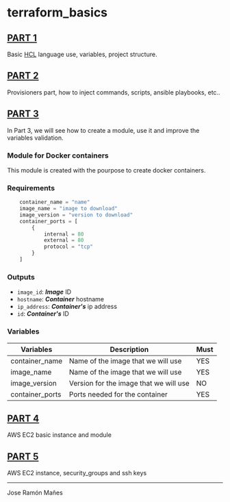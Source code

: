 # terraform_basics

## [PART 1](https://github.com/jrmanes/terraform_basics/tree/main/part_01_basic)
Basic [HCL](https://www.terraform.io/docs/language/syntax/configuration.html) language use, variables, project structure.


## [PART 2](https://github.com/jrmanes/terraform_basics/tree/main/part_02_provisioneres)
Provisioners part, how to inject commands, scripts, ansible playbooks, etc..


## [PART 3](https://github.com/jrmanes/terraform_basics/tree/main/part_03_modules)

In Part 3, we will see how to create a module, use it and improve the variables validation.

### Module for Docker containers

This module is created with the pourpose to create docker containers.

### Requirements

```terraform
    container_name = "name"
    image_name = "image to download"
    image_version = "version to download"
    container_ports = [
        {
            internal = 80
            external = 80
            protocol = "tcp"
        }
    ]
```

### Outputs

- ```image_id```: ***Image*** ID
- ```hostname```: ***Container*** hostname
- ```ip_address```: ***Container's*** ip address
- ```id```: ***Container's*** ID

### Variables

| Variables | Description | Must|
|-|-|-|
|container_name|Name of the image that we will use|YES|
|image_name|Name of the image that we will use|YES|
|image_version|Version for the image that we will use|NO|
|container_ports|Ports needed for the container|YES|


## [PART 4](https://github.com/jrmanes/terraform_basics/tree/main/part_04_ec2)
AWS EC2 basic instance and module

## [PART 5](https://github.com/jrmanes/terraform_basics/tree/main/part_05_aws)
AWS EC2 instance, security_groups and ssh keys


---
Jose Ramón Mañes